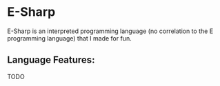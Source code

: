 # E-Sharp

E-Sharp is an interpreted programming language (no correlation to the E programming language) that I made for fun.

## Language Features:

TODO